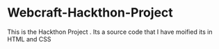 # Webcraft-Hackthon-Project
This is the Hackthon Project . Its a source code that I have moified its in HTML and CSS
